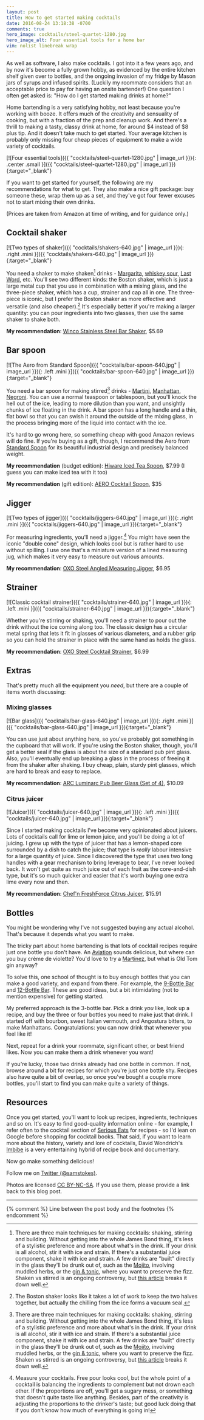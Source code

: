 ```yaml
---
layout: post
title: How to get started making cocktails
date: 2016-08-24 13:18:38 -0700
comments: true
hero_image: cocktails/steel-quartet-1280.jpg
hero_image_alt: Four essential tools for a home bar
vim: nolist linebreak wrap
---
```


As well as software, I also make cocktails.  I got into it a few years ago, and by now it's become a fully grown hobby, as evidenced by the entire kitchen shelf given over to bottles, and the ongoing invasion of my fridge by Mason jars of syrups and infused spirits.  (Luckily my roommate considers that an acceptable price to pay for having an onsite bartender!)  One question I often get asked is: "How do I get started making drinks at home?"

Home bartending is a very satisfying hobby, not least because you're working with booze.  It offers much of the creativity and sensuality of cooking, but with a fraction of the prep and cleanup work.  And there's a thrill to making a tasty, classy drink at home, for around $4 instead of $8 plus tip.  And it doesn't take much to get started.  Your average kitchen is probably only missing four cheap pieces of equipment to make a wide variety of cocktails.

[![Four essential tools]({{ "cocktails/steel-quartet-1280.jpg" | image_url }}){: .center .small }]({{ "cocktails/steel-quartet-1280.jpg" | image_url }}){:target="_blank"}

If you want to get started for yourself, the following are my recommendations for what to get.  They also make a nice gift package: buy someone these, wrap them up as a set, and they've got four fewer excuses not to start mixing their own drinks.

<!-- more -->

(Prices are taken from Amazon at time of writing, and for guidance only.)


## Cocktail shaker

[![Two types of shaker]({{ "cocktails/shakers-640.jpg" | image_url }}){: .right .mini }]({{ "cocktails/shakers-640.jpg" | image_url }}){:target="_blank"}

You need a shaker to make shaken[^shaken-not-stirred] drinks - [Margarita](http://www.seriouseats.com/recipes/2015/04/classic-margarita-recipe-tequila-cocktail.html), [whiskey sour](http://www.seriouseats.com/recipes/2007/10/cocktails-whiskey-sour.html), [Last Word](http://ohgo.sh/archive/chartreuse/), etc.  You'll see two different kinds: the Boston shaker, which is just a large metal cup that you use in combination with a mixing glass, and the three-piece shaker, which has a cup, strainer and cap all in one.  The three-piece is iconic, but I prefer the Boston shaker as more effective and versatile (and also cheaper).[^boston]  It's especially better if you're making a larger quantity: you can pour ingredients into two glasses, then use the same shaker to shake both.

[^boston]: The Boston shaker looks like it takes a lot of work to keep the two halves together, but actually the chilling from the ice forms a vacuum seal.

**My recommendation**: [Winco Stainless Steel Bar Shaker](https://smile.amazon.com/gp/product/B000NNO2X0), $5.69


## Bar spoon

[![The Aero from Standard Spoon]({{ "cocktails/bar-spoon-640.jpg" | image_url }}){: .left .mini }]({{ "cocktails/bar-spoon-640.jpg" | image_url }}){:target="_blank"}

You need a bar spoon for making stirred[^shaken-not-stirred] drinks - [Martini](http://drinks.seriouseats.com/2013/04/cocktail-101-how-to-make-a-martini-technique-history-ingredients-gin-vermouth-cocktail.html), [Manhattan](http://www.esquire.com/food-drink/drinks/a18531/how-to-make-a-manhattan-0213/), [Negroni](http://www.seriouseats.com/recipes/2010/04/negroni-cocktail-recipe-gin-campari-vermouth.html).  You can use a normal teaspoon or tablespoon, but you'll knock the hell out of the ice, leading to more dilution than you want, and unsightly chunks of ice floating in the drink.  A bar spoon has a long handle and a thin, flat bowl so that you can swish it around the outside of the mixing glass, in the process bringing more of the liquid into contact with the ice.

It's hard to go wrong here, so something cheap with good Amazon reviews will do fine.  If you're buying as a gift, though, I recommend the Aero from [Standard Spoon](http://www.standardspoon.com/) for its beautiful industrial design and precisely balanced weight.

**My recommendation** (budget edition): [Hiware Iced Tea Spoon](https://smile.amazon.com/Hiware%C2%AE-Inches-Stainless-Pattern-Cocktail/dp/B01ICNODQS), $7.99 (I guess you can make iced tea with it too)

**My recommendation** (gift edition): [AERO Cocktail Spoon](https://smile.amazon.com/Cocktail-Spoon-Standard-Stainless-Seamless/dp/B017JJ8TBQ), $35

[^shaken-not-stirred]: There are three main techniques for making cocktails: shaking, stirring and building.  Without getting into the whole James Bond thing, it's less of a stylistic preference and more about what's in the drink.  If your drink is all alcohol, stir it with ice and strain.  If there's a substantial juice component, shake it with ice and strain.  A few drinks are "built" directly in the glass they'll be drunk out of, such as the [Mojito](http://www.seriouseats.com/recipes/2011/10/mojito-rum-mint-cocktail-recipe.html), involving muddled herbs, or the [gin & tonic](http://drinks.seriouseats.com/2012/01/cocktail-101-five-essential-highballs-easy-drinks.html), where you want to preserve the fizz.  Shaken vs stirred is an ongoing controversy, but [this article](https://food52.com/blog/10100-when-to-shake-or-stir-a-cocktail) breaks it down well.


## Jigger

[![Two types of jigger]({{ "cocktails/jiggers-640.jpg" | image_url }}){: .right .mini }]({{ "cocktails/jiggers-640.jpg" | image_url }}){:target="_blank"}

For measuring ingredients, you'll need a jigger.[^measure]  You might have seen the iconic "double cone" design, which looks cool but is rather hard to use without spilling.  I use one that's a miniature version of a lined measuring jug, which makes it very easy to measure out various amounts.

**My recommendation**: [OXO Steel Angled Measuring Jigger](https://smile.amazon.com/gp/product/B00B6LUAPW), $6.95

[^measure]: Measure your cocktails.  Free pour looks cool, but the whole point of a cocktail is balancing the ingredients to complement but not drown each other.  If the proportions are off, you'll get a sugary mess, or something that doesn't quite taste like anything.  Besides, part of the creativity is adjusting the proportions to the drinker's taste; but good luck doing that if you don't know how much of everything is going in!


## Strainer

[![Classic cocktail strainer]({{ "cocktails/strainer-640.jpg" | image_url }}){: .left .mini }]({{ "cocktails/strainer-640.jpg" | image_url }}){:target="_blank"}

Whether you're stirring or shaking, you'll need a strainer to pour out the drink without the ice coming along too.  The classic design has a circular metal spring that lets it fit in glasses of various diameters, and a rubber grip so you can hold the strainer in place with the same hand as holds the glass.

**My recommendation**: [OXO Steel Cocktail Strainer](https://smile.amazon.com/gp/product/B0000DAQ93), $6.99


## Extras

That's pretty much all the equipment you *need*, but there are a couple of items worth discussing:

### Mixing glasses

[![Bar glass]({{ "cocktails/bar-glass-640.jpg" | image_url }}){: .right .mini }]({{ "cocktails/bar-glass-640.jpg" | image_url }}){:target="_blank"}

You can use just about anything here, so you've probably got something in the cupboard that will work.  If you're using the Boston shaker, though, you'll get a better seal if the glass is about the size of a standard pub pint glass.  Also, you'll eventually end up breaking a glass in the process of freeing it from the shaker after shaking.  I buy cheap, plain, sturdy pint glasses, which are hard to break and easy to replace.

**My recommendation**: [ARC Luminarc Pub Beer Glass (Set of 4)](https://smile.amazon.com/gp/product/B009ZRTNY8), $10.09

### Citrus juicer

[![Juicer]({{ "cocktails/juicer-640.jpg" | image_url }}){: .left .mini }]({{ "cocktails/juicer-640.jpg" | image_url }}){:target="_blank"}

Since I started making cocktails I've become very opinionated about juicers.  Lots of cocktails call for lime or lemon juice, and you'll be doing a lot of juicing.  I grew up with the type of juicer that has a lemon-shaped core surrounded by a dish to catch the juice; that type is *really* labour intensive for a large quantity of juice.  Since I discovered the type that uses two long handles with a gear mechanism to bring leverage to bear, I've never looked back.  It won't get quite as much juice out of each fruit as the core-and-dish type, but it's so much quicker and easier that it's worth buying one extra lime every now and then.

**My recommendation**: [Chef'n FreshForce Citrus Juicer](https://smile.amazon.com/gp/product/B002XOG4B0), $15.91


## Bottles

You might be wondering why I've not suggested buying any actual alcohol.  That's because it depends what you want to make.

The tricky part about home bartending is that lots of cocktail recipes require just one bottle you don't have.  An [Aviation](http://www.thekitchn.com/forgotten-gin-cocktails-part-1-166935) sounds delicious, but where can you buy crème de violette?  You'd love to try a [Martinez](http://www.seriouseats.com/recipes/2011/09/martinez-cocktail-gin-cocktail-recipe.html), but what is Old Tom gin anyway?

To solve this, one school of thought is to buy enough bottles that you can make a good variety, and expand from there.  For example, the [9-Bottle Bar](http://www.thekitchn.com/categories/the_9bottle_bar) and [12-Bottle Bar](http://12bottlebar.com/).  These are good ideas, but a bit intimidating (not to mention expensive) for getting started.

My preferred approach is the 3-bottle bar.  Pick a drink *you* like, look up a recipe, and buy the three or four bottles you need to make just that drink.  I started off with bourbon, sweet Italian vermouth, and Angostura bitters, to make Manhattans.  Congratulations: you can now drink that whenever you feel like it!

Next, repeat for a drink your roommate, significant other, or best friend likes.  Now you can make them a drink whenever you want!

If you're lucky, those two drinks already had one bottle in common.  If not, browse around a bit for recipes for which you're just one bottle shy.  Recipes also have quite a bit of overlap, so once you've bought a couple more bottles, you'll start to find you can make quite a variety of things.

## Resources

Once you get started, you'll want to look up recipes, ingredients, techniques and so on.  It's easy to find good-quality information online - for example, I refer often to the cocktail section of [Serious Eats](http://www.seriouseats.com/) for recipes - so I'd lean on Google before shopping for cocktail books.  That said, if you want to learn more about the history, variety and lore of cocktails, David Wondrich's [Imbibe](https://smile.amazon.com/Imbibe-Updated-Revised-Absinthe-Professor/dp/0399172610) is a very entertaining hybrid of recipe book and documentary.

Now go make something delicious!


<p class="credits">
Follow me on
<a href="https://twitter.com/intent/follow?screen_name=samstokes">Twitter (@samstokes)</a>.
</p>

<p class="credits">
Photos are licensed
<a href="http://creativecommons.org/licenses/by-nc-sa/4.0/">CC BY-NC-SA</a>.
If you use them, please provide a link back to this blog post.
</p>

---
{% comment %} Line between the post body and the footnotes {% endcomment %}
